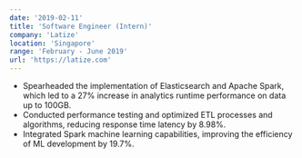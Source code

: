 ```yaml
---
date: '2019-02-11'
title: 'Software Engineer (Intern)'
company: 'Latize'
location: 'Singapore'
range: 'February - June 2019'
url: 'https://latize.com'
---
```


- Spearheaded the implementation of Elasticsearch and Apache Spark, which led to a 27% increase in analytics runtime performance on data up to 100GB.
- Conducted performance testing and optimized ETL processes and algorithms, reducing response time latency by 8.98%.
- Integrated Spark machine learning capabilities, improving the efficiency of ML development by 19.7%.
